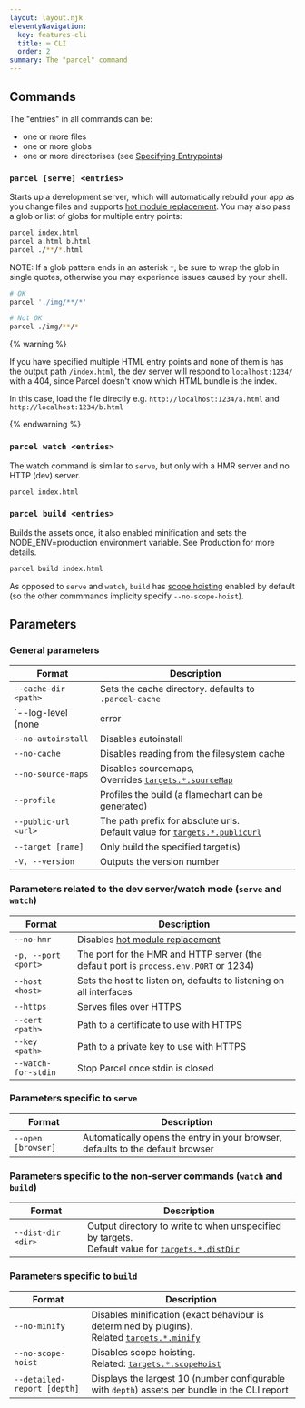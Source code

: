 ```yaml
---
layout: layout.njk
eleventyNavigation:
  key: features-cli
  title: ⌨️ CLI
  order: 2
summary: The "parcel" command
---
```


## Commands

The "entries" in all commands can be:

- one or more files
- one or more globs
- one or more directorises (see [Specifying Entrypoints](/getting-started/configuration/#specifying-entrypoints))

### `parcel [serve] <entries>`

Starts up a development server, which will automatically rebuild your app as you change files and supports [hot module replacement](/features/hmr/).
You may also pass a glob or list of globs for multiple entry points:

```bash
parcel index.html
parcel a.html b.html
parcel ./**/*.html
```

NOTE: If a glob pattern ends in an asterisk `*`, be sure to wrap the glob in single quotes, otherwise you may experience issues caused by your shell.

```bash
# OK
parcel './img/**/*'

# Not OK
parcel ./img/**/*
```

{% warning %}

If you have specified multiple HTML entry points and none of them is has the output path `/index.html`, the dev server will respond to `localhost:1234/` with a 404, since Parcel doesn't know which HTML bundle is the index.

In this case, load the file directly e.g. `http://localhost:1234/a.html` and `http://localhost:1234/b.html`

{% endwarning %}

### `parcel watch <entries>`

The watch command is similar to `serve`, but only with a HMR server and no HTTP (dev) server.

```bash
parcel index.html
```

### `parcel build <entries>`

Builds the assets once, it also enabled minification and sets the NODE_ENV=production environment variable. See Production for more details.

```bash
parcel build index.html
```

As opposed to `serve` and `watch`, `build` has [scope hoisting](/features/scope-hoisting) enabled by default (so the other commmands implicity specify `--no-scope-hoist`).

## Parameters

### General parameters

| Format                                       | Description                                                                                                             |
| -------------------------------------------- | ----------------------------------------------------------------------------------------------------------------------- |
| `--cache-dir <path>`                         | Sets the cache directory. defaults to `.parcel-cache`                                                                   |
| `--log-level (none|error|warn|info|verbose)` | Sets the log level                                                                                                      |
| `--no-autoinstall`                           | Disables autoinstall                                                                                                    |
| `--no-cache`                                 | Disables reading from the filesystem cache                                                                              |
| `--no-source-maps`                           | Disables sourcemaps, <br> Overrides [`targets.*.sourceMap`](/configuration/package-json/#sourcemap)                     |
| `--profile`                                  | Profiles the build (a flamechart can be generated)                                                                      |
| `--public-url <url>`                         | The path prefix for absolute urls. <br> Default value for [`targets.*.publicUrl`](/configuration/package-json/#targets) |
| `--target [name]`                            | Only build the specified target(s)                                                                                      |
| `-V, --version`                              | Outputs the version number                                                                                              |

### Parameters related to the dev server/watch mode (`serve` and `watch`)

| Format              | Description                                                                           |
| ------------------- | ------------------------------------------------------------------------------------- |
| `--no-hmr`          | Disables [hot module replacement](/features/hmr)                                      |
| `-p, --port <port>` | The port for the HMR and HTTP server (the default port is `process.env.PORT` or 1234) |
| `--host <host>`     | Sets the host to listen on, defaults to listening on all interfaces                   |
| `--https`           | Serves files over HTTPS                                                               |
| `--cert <path>`     | Path to a certificate to use with HTTPS                                               |
| `--key <path>`      | Path to a private key to use with HTTPS                                               |
| `--watch-for-stdin` | Stop Parcel once stdin is closed                                                      |

### Parameters specific to `serve`

| Format             | Description                                                                    |
| ------------------ | ------------------------------------------------------------------------------ |
| `--open [browser]` | Automatically opens the entry in your browser, defaults to the default browser |

### Parameters specific to the non-server commands (`watch` and `build`)

| Format             | Description                                                                                                                                  |
| ------------------ | -------------------------------------------------------------------------------------------------------------------------------------------- |
| `--dist-dir <dir>` | Output directory to write to when unspecified by targets. <br> Default value for [`targets.*.distDir`](/configuration/package-json/#targets) |

### Parameters specific to `build`

| Format                      | Description                                                                                                                               |
| --------------------------- | ----------------------------------------------------------------------------------------------------------------------------------------- |
| `--no-minify`               | Disables minification (exact behaviour is determined by plugins). <br> Related [`targets.*.minify`](/configuration/package-json/#targets) |
| `--no-scope-hoist`          | Disables scope hoisting. <br> Related: [`targets.*.scopeHoist`](/configuration/package-json/#targets)                                     |
| `--detailed-report [depth]` | Displays the largest 10 (number configurable with `depth`) assets per bundle in the CLI report                                            |
